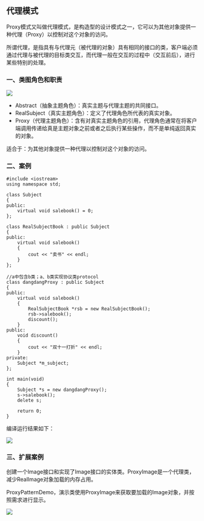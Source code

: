 ## 代理模式 ##

Proxy模式又叫做代理模式，是构造型的设计模式之一，它可以为其他对象提供一种代理（Proxy）以控制对这个对象的访问。

所谓代理，是指具有与代理元（被代理的对象）具有相同的接口的类，客户端必须通过代理与被代理的目标类交互，而代理一般在交互的过程中（交互前后），进行某些特别的处理。

### 一、类图角色和职责 ###

![](https://i.imgur.com/rouV7a4.png)

- Abstract（抽象主题角色）：真实主题与代理主题的共同接口。
- RealSubject（真实主题角色）：定义了代理角色所代表的真实对象。 
- Proxy（代理主题角色）：含有对真实主题角色的引用，代理角色通常在将客户端调用传递给真是主题对象之前或者之后执行某些操作，而不是单纯返回真实的对象。

适合于：为其他对象提供一种代理以控制对这个对象的访问。

### 二、案例 ###

	#include <iostream>
	using namespace std;
	
	class Subject
	{
	public:
		virtual void salebook() = 0;
	};
	
	class RealSubjectBook : public Subject
	{
	public:
		virtual void salebook()
		{
			cout << "卖书" << endl;
		}
	};
	
	//a中包含b类；a、b类实现协议类protocol 
	class dangdangProxy : public Subject
	{
	public:
		virtual void salebook()
		{
			RealSubjectBook *rsb = new RealSubjectBook();
			rsb->salebook();
			discount();
		}
	public:
		void discount()
		{
			cout << "双十一打折" << endl;
		}
	private:
		Subject *m_subject;
	};
	
	int main(void)
	{
		Subject *s = new dangdangProxy();
		s->salebook();
		delete s;
	
		return 0;
	}

编译运行结果如下：

![](https://i.imgur.com/pcLfNcy.png)

### 三、扩展案例 ###
创建一个Image接口和实现了Image接口的实体类。ProxyImage是一个代理类，减少RealImage对象加载的内存占用。

ProxyPatternDemo，演示类使用ProxyImage来获取要加载的Image对象，并按照需求进行显示。

![](https://i.imgur.com/xindaK8.jpg)


